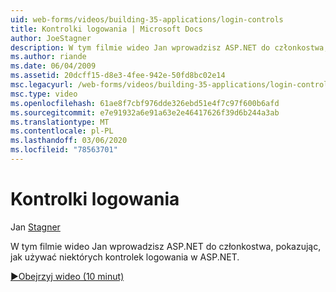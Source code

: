 ```yaml
---
uid: web-forms/videos/building-35-applications/login-controls
title: Kontrolki logowania | Microsoft Docs
author: JoeStagner
description: W tym filmie wideo Jan wprowadzisz ASP.NET do członkostwa, pokazując, jak używać niektórych kontrolek logowania w ASP.NET.
ms.author: riande
ms.date: 06/04/2009
ms.assetid: 20dcff15-d8e3-4fee-942e-50fd8bc02e14
msc.legacyurl: /web-forms/videos/building-35-applications/login-controls
msc.type: video
ms.openlocfilehash: 61ae8f7cbf976dde326ebd51e4f7c97f600b6afd
ms.sourcegitcommit: e7e91932a6e91a63e2e46417626f39d6b244a3ab
ms.translationtype: MT
ms.contentlocale: pl-PL
ms.lasthandoff: 03/06/2020
ms.locfileid: "78563701"
---
```

# <a name="login-controls"></a>Kontrolki logowania

Jan [Stagner](https://github.com/JoeStagner)

W tym filmie wideo Jan wprowadzisz ASP.NET do członkostwa, pokazując, jak używać niektórych kontrolek logowania w ASP.NET.

[&#9654;Obejrzyj wideo (10 minut)](https://channel9.msdn.com/Blogs/ASP-NET-Site-Videos/login-controls)
